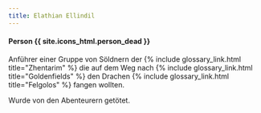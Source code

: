 ```yaml
---
title: Elathian Ellindil
---
```


#### Person {{ site.icons_html.person_dead }}

Anführer einer Gruppe von Söldnern der {% include glossary_link.html title="Zhentarim" %} die auf dem Weg nach {% include glossary_link.html title="Goldenfields" %} den Drachen {% include glossary_link.html title="Felgolos" %} fangen wollten.

Wurde von den Abenteurern getötet.
